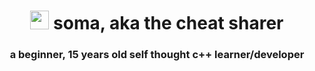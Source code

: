 <div align=center>
<h1><img src="https://media.giphy.com/media/WUlplcMpOCEmTGBtBW/giphy.gif" width="30"> soma, aka the cheat sharer</h1>
</div>

 <h3 align=center>
   a beginner, 15 years old self thought c++ learner/developer
 </h5>
 
 


